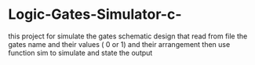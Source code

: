 # Logic-Gates-Simulator-c-
this project for simulate the gates schematic design that read from file  the gates name and their values ( 0 or 1) and their arrangement  then use function sim to simulate and state the output
